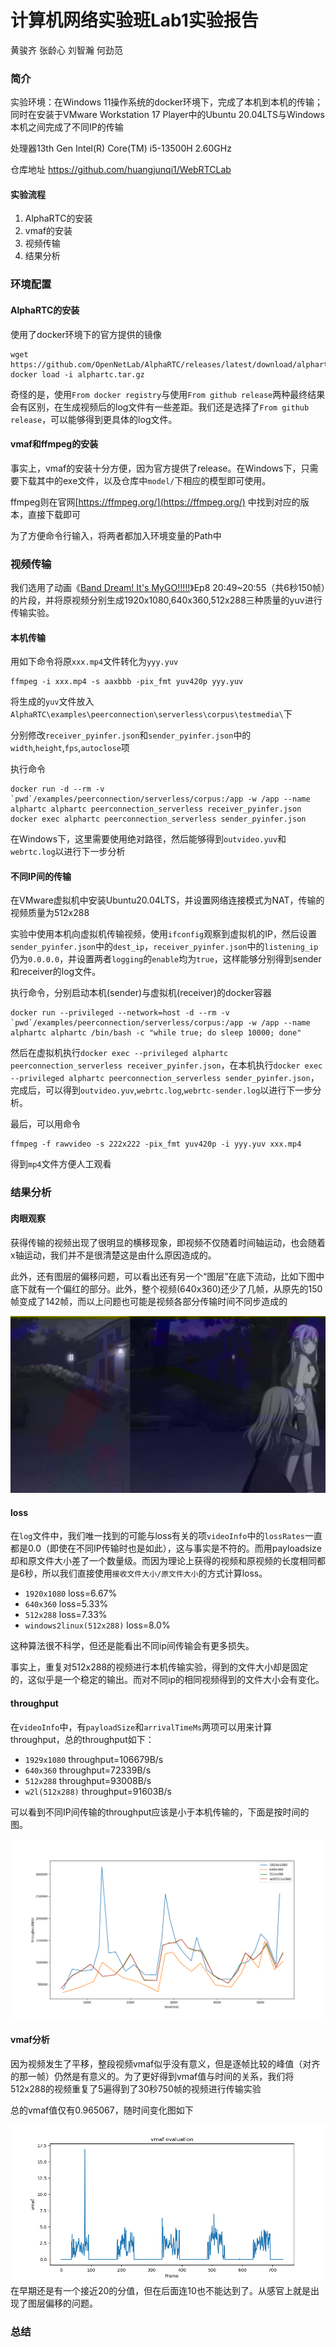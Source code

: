 # 计算机网络实验班Lab1实验报告
黄骏齐 张龄心 刘智瀚 何劲范

### 简介
实验环境：在Windows 11操作系统的docker环境下，完成了本机到本机的传输；同时在安装于VMware Workstation 17 Player中的Ubuntu 20.04LTS与Windows本机之间完成了不同IP的传输

处理器13th Gen Intel(R) Core(TM) i5-13500H 2.60GHz

仓库地址 https://github.com/huangjunqi1/WebRTCLab
#### 实验流程
1. AlphaRTC的安装
2. vmaf的安装
3. 视频传输
4. 结果分析

### 环境配置

#### AlphaRTC的安装
使用了docker环境下的官方提供的镜像

```
wget https://github.com/OpenNetLab/AlphaRTC/releases/latest/download/alphartc.tar.gz
docker load -i alphartc.tar.gz
```

奇怪的是，使用`From docker registry`与使用`From github release`两种最终结果会有区别，在生成视频后的log文件有一些差距。我们还是选择了`From github release`，可以能够得到更具体的log文件。

#### vmaf和ffmpeg的安装
事实上，vmaf的安装十分方便，因为官方提供了release。在Windows下，只需要下载其中的exe文件，以及仓库中`model/`下相应的模型即可使用。

ffmpeg则在官网[https://ffmpeg.org/](https://ffmpeg.org/) 中找到对应的版本，直接下载即可

为了方便命令行输入，将两者都加入环境变量的Path中
### 视频传输

我们选用了动画《[Band Dream! It's MyGO!!!!!](https://space.bilibili.com/1459104794?spm_id_from=333.337.0.0)》Ep8 20:49~20:55（共6秒150帧）的片段，并将原视频分别生成1920x1080,640x360,512x288三种质量的yuv进行传输实验。

#### 本机传输

用如下命令将原`xxx.mp4`文件转化为`yyy.yuv`
```
ffmpeg -i xxx.mp4 -s aaxbbb -pix_fmt yuv420p yyy.yuv
```
将生成的`yuv`文件放入`AlphaRTC\examples\peerconnection\serverless\corpus\testmedia\`下

分别修改`receiver_pyinfer.json`和`sender_pyinfer.json`中的`width`,`height`,`fps`,`autoclose`项

执行命令
```
docker run -d --rm -v `pwd`/examples/peerconnection/serverless/corpus:/app -w /app --name alphartc alphartc peerconnection_serverless receiver_pyinfer.json
docker exec alphartc peerconnection_serverless sender_pyinfer.json
```
在Windows下，这里需要使用绝对路径，然后能够得到`outvideo.yuv`和`webrtc.log`以进行下一步分析

#### 不同IP间的传输
在VMware虚拟机中安装Ubuntu20.04LTS，并设置网络连接模式为NAT，传输的视频质量为512x288

实验中使用本机向虚拟机传输视频，使用`ifconfig`观察到虚拟机的IP，然后设置`sender_pyinfer.json`中的`dest_ip`，`receiver_pyinfer.json`中的`listening_ip`仍为`0.0.0.0`，并设置两者`logging`的`enable`均为`true`，这样能够分别得到sender和receiver的log文件。

执行命令，分别启动本机(sender)与虚拟机(receiver)的docker容器
```
docker run --privileged --network=host -d --rm -v `pwd`/examples/peerconnection/serverless/corpus:/app -w /app --name alphartc alphartc /bin/bash -c "while true; do sleep 10000; done"
```

然后在虚拟机执行`docker exec --privileged alphartc peerconnection_serverless receiver_pyinfer.json`，在本机执行`docker exec --privileged alphartc peerconnection_serverless sender_pyinfer.json`，完成后，可以得到`outvideo.yuv`,`webrtc.log`,`webrtc-sender.log`以进行下一步分析。

最后，可以用命令
```
ffmpeg -f rawvideo -s 222x222 -pix_fmt yuv420p -i yyy.yuv xxx.mp4
```
得到`mp4`文件方便人工观看
### 结果分析

#### 肉眼观察
获得传输的视频出现了很明显的横移现象，即视频不仅随着时间轴运动，也会随着x轴运动，我们并不是很清楚这是由什么原因造成的。

此外，还有图层的偏移问题，可以看出还有另一个“图层”在底下流动，比如下图中底下就有一个偏红的部分。此外，整个视频(640x360)还少了几帧，从原先的150帧变成了142帧，而以上问题也可能是视频各部分传输时间不同步造成的

![](1.bmp)

#### loss
在`log`文件中，我们唯一找到的可能与loss有关的项`videoInfo`中的`lossRates`一直都是0.0（即使在不同IP传输时也是如此），这与事实是不符的。而用payloadsize却和原文件大小差了一个数量级。而因为理论上获得的视频和原视频的长度相同都是6秒，所以我们直接使用`接收文件大小/原文件大小`的方式计算loss。

- `1920x1080` loss=6.67%
- `640x360` loss=5.33%
- `512x288` loss=7.33%
- `windows2linux(512x288)` loss=8.0%

这种算法很不科学，但还是能看出不同ip间传输会有更多损失。

事实上，重复对512x288的视频进行本机传输实验，得到的文件大小却是固定的，这似乎是一个稳定的输出。而对不同ip的相同视频得到的文件大小会有变化。

#### throughput

在`videoInfo`中，有`payloadSize`和`arrivalTimeMs`两项可以用来计算throughput，总的throughput如下：

- `1929x1080` throughput=106679B/s
- `640x360` throughput=72339B/s
- `512x288` throughput=93008B/s
- `w2l(512x288)` throughput=91603B/s

可以看到不同IP间传输的throughput应该是小于本机传输的，下面是按时间的图。

![没道理的](throughput-1.png)

#### vmaf分析

因为视频发生了平移，整段视频vmaf似乎没有意义，但是逐帧比较的峰值（对齐的那一帧）仍然是有意义的。为了更好得到vmaf值与时间的关系，我们将512x288的视频重复了5遍得到了30秒750帧的视频进行传输实验

总的vmaf值仅有0.965067，随时间变化图如下

![哈哈哈哈](vmaf.png)
在早期还是有一个接近20的分值，但在后面连10也不能达到了。从感官上就是出现了图层偏移的问题。

### 总结